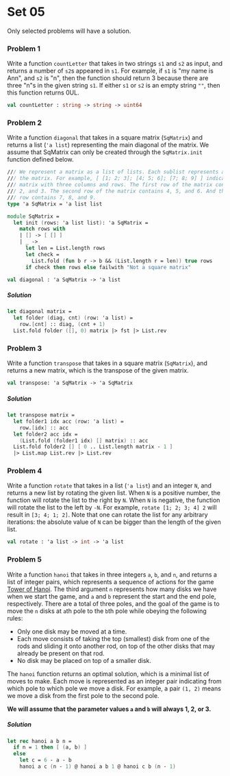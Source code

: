 # Set 05

Only selected problems will have a solution.

### Problem 1

Write a function `countLetter` that takes in two strings `s1` and `s2` as input,
and returns a number of `s2`s appeared in `s1`. For example, if `s1` is "my name
is Ann", and `s2` is "n", then the function should return 3 because there are
three "n"s in the given string `s1`. If either `s1` or `s2` is an empty string
`""`, then this function returns 0UL.

```fsharp
val countLetter : string -> string -> uint64
```

### Problem 2

Write a function `diagonal` that takes in a square matrix (`SqMatrix`) and
returns a list (`'a list`) representing the main diagonal of the matrix. We
assume that SqMatrix can only be created through the `SqMatrix.init` function
defined below.

```fsharp
/// We represent a matrix as a list of lists. Each sublist represents a row of
/// the matrix. For example, [ [1; 2; 3]; [4; 5; 6]; [7; 8; 9] ] indicates a
/// matrix with three columns and rows. The first row of the matrix contains 1,
/// 2, and 3. The second row of the matrix contains 4, 5, and 6. And the third
/// row contains 7, 8, and 9.
type 'a SqMatrix = 'a list list

module SqMatrix =
  let init (rows: 'a list list): 'a SqMatrix =
    match rows with
    | [] -> [ [] ]
    | _ ->
      let len = List.length rows
      let check =
        List.fold (fun b r -> b && (List.length r = len)) true rows
      if check then rows else failwith "Not a square matrix"

val diagonal : 'a SqMatrix -> 'a list
```

##### Solution

```fsharp
let diagonal matrix =
  let folder (diag, cnt) (row: 'a list) =
    row.[cnt] :: diag, (cnt + 1)
  List.fold folder ([], 0) matrix |> fst |> List.rev
```

### Problem 3

Write a function `transpose` that takes in a square matrix (`SqMatrix`), and
returns a new matrix, which is the transpose of the given matrix.

```fsharp
val transpose: 'a SqMatrix -> 'a SqMatrix
```

##### Solution

```fsharp
let transpose matrix =
  let folder1 idx acc (row: 'a list) =
    row.[idx] :: acc
  let folder2 acc idx =
    (List.fold (folder1 idx) [] matrix) :: acc
  List.fold folder2 [] [ 0 .. List.length matrix - 1 ]
  |> List.map List.rev |> List.rev
```

### Problem 4

Write a function `rotate` that takes in a list (`'a list`) and an integer `N`,
and returns a new list by rotating the given list. When `N` is a positive
number, the function will rotate the list to the right by `N`. When `N` is
negative, the function will rotate the list to the left by `-N`. For example,
`rotate [1; 2; 3; 4] 2` will result in `[3; 4; 1; 2]`. Note that one can rotate
the list for any arbitrary iterations: the absolute value of `N` can be bigger
than the length of the given list.

```fsharp
val rotate : 'a list -> int -> 'a list
```

### Problem 5

Write a function `hanoi` that takes in three integers `a`, `b`, and `n`, and
returns a list of integer pairs, which represents a sequence of actions for the
game [Tower of Hanoi](https://en.wikipedia.org/wiki/Tower_of_Hanoi). The third
argument `n` represents how many disks we have when we start the game, and `a`
and `b` represent the start and the end pole, respectively. There are a total of
three poles, and the goal of the game is to move the `n` disks at `a`th pole to
the `b`th pole while obeying the following rules:

- Only one disk may be moved at a time.
- Each move consists of taking the top (smallest) disk from one of the rods and
  sliding it onto another rod, on top of the other disks that may already be
  present on that rod.
- No disk may be placed on top of a smaller disk.

The `hanoi` function returns an optimal solution, which is a minimal list of
moves to make. Each move is represented as an integer pair indicating from which
pole to which pole we move a disk. For example, a pair `(1, 2)` means we move a
disk from the first pole to the second pole.

**We will assume that the parameter values `a` and `b`  will always 1, 2, or
3.**

##### Solution

```fsharp
let rec hanoi a b n =
  if n = 1 then [ (a, b) ]
  else
    let c = 6 - a - b
    hanoi a c (n - 1) @ hanoi a b 1 @ hanoi c b (n - 1)
```
